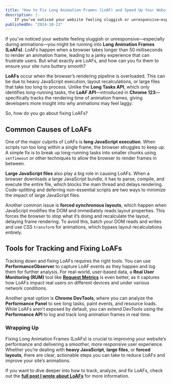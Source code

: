 ```yaml
---
title: "How to Fix Long Animation Frames (LoAF) and Speed Up Your Website"
description: |-
    If you’ve noticed your website feeling sluggish or unresponsive—especially during animations—you might be running into Long Animation Frames (LoAFs). LoAFs happen when a browser takes longer than 50 milliseconds to render an animation frame, leading to a janky experience that can frustrate users.
publishedOn: "2024-10-23"
---
```


If you’ve noticed your website feeling sluggish or unresponsive—especially during animations—you might be running into **Long Animation Frames (LoAFs)**. LoAFs happen when a browser takes longer than 50 milliseconds to render an animation frame, leading to a janky experience that can frustrate users. But what exactly are LoAFs, and how can you fix them to ensure your site runs buttery smooth?

**LoAFs** occur when the browser’s rendering pipeline is overloaded. This can be due to heavy JavaScript execution, layout recalculations, or large files that take too long to process. Unlike the **Long Tasks API**, which only identifies long-running tasks, the **LoAF API**—introduced in **Chrome 123**—specifically tracks the rendering time of animation frames, giving developers more insight into why animations may feel laggy.

So, how do you go about fixing LoAFs?

## Common Causes of LoAFs

One of the major culprits of LoAFs is **long JavaScript execution**. When scripts run too long within a single frame, the browser struggles to keep up. A simple fix is to break up long-running tasks into smaller chunks using `setTimeout` or other techniques to allow the browser to render frames in between.

**Large JavaScript files** also play a big role in causing LoAFs. When a browser downloads a large JavaScript bundle, it has to parse, compile, and execute the entire file, which blocks the main thread and delays rendering. Code-splitting and deferring non-essential scripts are two ways to minimize the impact of large JavaScript files.

Another common issue is **forced synchronous layouts**, which happen when JavaScript modifies the DOM and immediately reads layout properties. This forces the browser to stop what it’s doing and recalculate the layout, delaying frame rendering. To avoid this, batch your DOM reads and writes and use CSS `transform` for animations, which bypass layout recalculations entirely.

## Tools for Tracking and Fixing LoAFs

Tracking down and fixing LoAFs requires the right tools. You can use **PerformanceObserver** to capture LoAF events as they happen and log them for further analysis. For real-world, user-based data, a **Real User Monitoring (RUM)** tool like **[Request Metrics](https://requestmetrics.com/web-performance/long-animation-frame-loaf/)** is even better, as it captures how LoAFs impact real users on different devices and under various network conditions.

Another great option is **Chrome DevTools**, where you can analyze the **Performance Panel** to see long tasks, paint events, and resource loads. While LoAFs aren’t exposed by default, you can extend DevTools using the **Performance API** to log and track long animation frames in real time.

### Wrapping Up

Fixing Long Animation Frames (LoAFs) is crucial to improving your website’s performance and delivering a smoother, more responsive user experience. Whether you’re dealing with **heavy JavaScript**, **large files**, or **forced layouts**, there are clear, actionable steps you can take to reduce LoAFs and improve your site’s animations.

If you want to dive deeper into how to track, analyze, and fix LoAFs, check out the **[full post I wrote about LoAFs](https://requestmetrics.com/web-performance/long-animation-frame-loaf/)** for more information.
